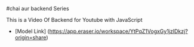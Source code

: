 #chai aur backend Series

This is a Video Of Backend for Youtube with JavaScript
- [Model Link] (https://app.eraser.io/workspace/YtPqZ1VogxGy1jzIDkzj?origin=share)